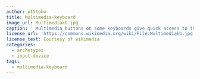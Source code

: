 ```yaml
--- 
author: p15tobo
title: Multimedia-keyboard 
image_url: Multimediakb.jpg 
caption: ' Multimedia buttons on some keyboards give quick access to the Internet or control the volume of the speakers. ' 
license_url: 'https://commons.wikimedia.org/wiki/File:Multimediakb.jpg' 
license_text: Courtesy of wikimedia 
categories: 
  - archetypes 
  - input-device 
tags: 
  - multimedia-keyboard 
--- 
```

